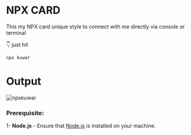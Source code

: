 # NPX CARD
This my NPX card unique style to connect with me directly via console or terminal

👇 just hit 
```bash
npx kuwar
```
# Output

![npxkuwar](https://github.com/Kuwar20/npx-kuwar/assets/66473902/0f070c4a-0a69-4fab-82a5-96422dba1797)


### Prerequisite: 

1- **Node.js** - Ensure that [Node.js](https://nodejs.org/) is installed on your machine.
